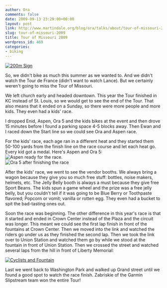 ```yaml
---
author: Ora
comments: false
date: 2009-09-13 23:29:00+00:00
layout: post
link: http://www.martindale.org/blog/ora/talks/about/tour-of-missouri-2009
slug: tour-of-missouri-2009
title: Tour of Missouri 2009
wordpress_id: 469
categories:
- biking
---
```


[![200m Sign](http://farm4.static.flickr.com/3450/3920545766_97d35e3d73.jpg)](http://www.flickr.com/photos/enidmartindale/3920545766/)  
  
So, we didn't bike as much this summer as we wanted to. And we didn't watch the Tour de France (didn't want to watch Lance). But we certainly weren't going to miss the Tour of Missouri.  
  
We left church early and headed downtown. This year the Tour finished in KC instead of St. Louis, so we would get to see the end of the Tour. That also means that it ended on a Sunday, so there were more people and more kids. They even had a kids' race.   
  
I dropped Enid, Aspen, Ora 5 and the kids bikes at the event and then drove 15 minutes before I found a parking space 4-5 blocks away. Then Ewan and I raced down the Start line so we could see Ora and Aspen race.  
  
For the kids' race, each age ran in a different heat and they started them 50-100 yards from the finish line on the race course and let each heat go. Every kid got a medal. Here's Aspen and Ora 5:  
![Aspen ready for the race.](http://www.martindale.org/uploaded_images/DSC_3197-729101.jpg)  
![Ora 5 after finishing the race](http://www.martindale.org/uploaded_images/DSC_3212-729118.jpg)  
  
After the kids' race, we went to see the vendor booths. We always bring a wagon because they give you so much free stuff: bottles, noise makers, helmets, etc. The Jelly Belly booth is always a must because they give free Sport Beans. The kids spun a game wheel and the prize was a free jelly belly, but you couldn't tell if it was going to be Blue Berry or Toothpaste flavored; Popcorn or vomit; vanilla or rotten egg. They even had a bucket to spit the bad-tasting ones out.  
  
Soon the race was beginning. The other difference in this year's race is that it started and ended in Crown Center instead of the Plaza and the circuit was longer. This meant we could see the first lap finish in front of the fountains at Crown Center. Then we moved into the link and watched the riders go under us as they finished the second lap. Then we took the link over to Union Station and watched them go by while we stood at the fountain in front of Union Station. Then we crossed the street and watched several laps from the hill in front of Liberty Memorial:  
  
[![Cyclists and Fountain](http://farm3.static.flickr.com/2662/3919712850_42b5d03de3.jpg)](http://www.flickr.com/photos/enidmartindale/3919712850/)  
  
Last we went back to Washington Park and walked up Grand street until we found a good spot to watch the race finish. Zabriskie of the Garmin Slipstream team won the entire Tour!
